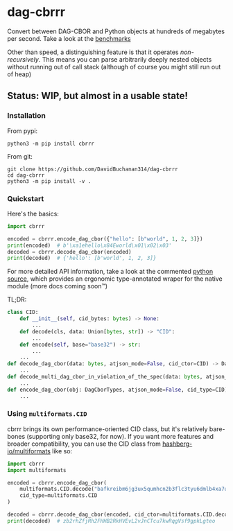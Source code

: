 # dag-cbrrr
Convert between DAG-CBOR and Python objects at hundreds of megabytes per second. Take a look at the [benchmarks](https://github.com/DavidBuchanan314/dag-cbor-benchmark)

Other than speed, a distinguishing feature is that it operates *non-recursively*. This means you can parse arbitrarily deeply nested objects without running out of call stack (although of course you might still run out of heap)

## Status: WIP, but almost in a usable state!

### Installation

From pypi:
```
python3 -m pip install cbrrr
```

From git:
```
git clone https://github.com/DavidBuchanan314/dag-cbrrr
cd dag-cbrrr
python3 -m pip install -v .
```

### Quickstart

Here's the basics:
```py
import cbrrr

encoded = cbrrr.encode_dag_cbor({"hello": [b"world", 1, 2, 3]})
print(encoded)  # b'\xa1ehello\x84Eworld\x01\x02\x03'
decoded = cbrrr.decode_dag_cbor(encoded)
print(decoded)  # {'hello': [b'world', 1, 2, 3]}
```

For more detailed API information, take a look at the commented [python source](src/cbrrr/__init__.py), which provides an ergonomic type-annotated wraper for the native module (more docs coming soon™)

TL;DR:

```py
class CID:
	def __init__(self, cid_bytes: bytes) -> None:
		...
	def decode(cls, data: Union[bytes, str]) -> "CID":
		...
	def encode(self, base="base32") -> str:
		...
	...
def decode_dag_cbor(data: bytes, atjson_mode=False, cid_ctor=CID) -> DagCborTypes:
	...
def decode_multi_dag_cbor_in_violation_of_the_spec(data: bytes, atjson_mode=False, cid_ctor=CID) -> Iterator[DagCborTypes]:
	...
def encode_dag_cbor(obj: DagCborTypes, atjson_mode=False, cid_type=CID) -> bytes:
	...
```

### Using `multiformats.CID`

cbrrr brings its own performance-oriented CID class, but it's relatively bare-bones (supporting only base32, for now). If you want more features and broader compatibility, you can use the CID class from [hashberg-io/multiformats](https://github.com/hashberg-io/multiformats) like so:

```py
import cbrrr
import multiformats

encoded = cbrrr.encode_dag_cbor(
	multiformats.CID.decode("bafkreibm6jg3ux5qumhcn2b3flc3tyu6dmlb4xa7u5bf44yegnrjhc4yeq"),
	cid_type=multiformats.CID
)

decoded = cbrrr.decode_dag_cbor(encoded, cid_ctor=multiformats.CID.decode)
print(decoded)  # zb2rhZfjRh2FHHB2RkHVEvL2vJnCTcu7kwRqgVsf9gpkLgteo
```
